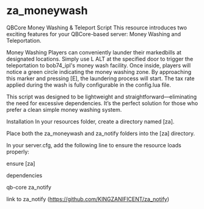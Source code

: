 # za_moneywash

QBCore Money Washing & Teleport Script
This resource introduces two exciting features for your QBCore-based server: Money Washing and Teleportation.

Money Washing
Players can conveniently launder their markedbills at designated locations. Simply use L ALT at the specified door to trigger the teleportation to bob74_ipl's money wash facility. Once inside, players will notice a green circle indicating the money washing zone. By approaching this marker and pressing [E], the laundering process will start. The tax rate applied during the wash is fully configurable in the config.lua file.

This script was designed to be lightweight and straightforward—eliminating the need for excessive dependencies. It’s the perfect solution for those who prefer a clean simple money washing system.

Installation
In your resources folder, create a directory named [za].

Place both the za_moneywash and za_notify folders into the [za] directory.

In your server.cfg, add the following line to ensure the resource loads properly:

ensure [za]

dependencies

qb-core
za_notify

link to za_notify 
(https://github.com/KINGZANIFICENT/za_notify)